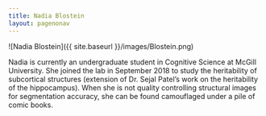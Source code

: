 ```yaml
---
title: Nadia Blostein
layout: pagenonav
---
```

![Nadia Blostein]({{ site.baseurl }}/images/Blostein.png)

Nadia is currently an undergraduate student in Cognitive Science at McGill University. 
She joined the lab in September 2018 to study the heritability of subcortical structures 
(extension of Dr. Sejal Patel’s work on the heritability of the hippocampus). When she 
is not quality controlling structural images for segmentation accuracy, she can be found 
camouflaged under a pile of comic books.
